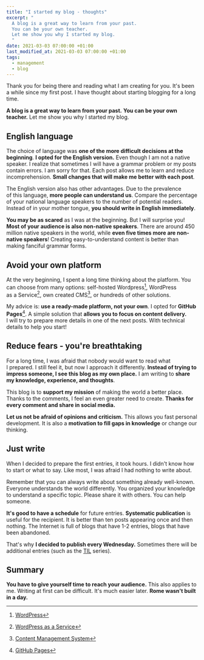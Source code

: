 ```yaml
---
title: "I started my blog - thoughts"
excerpt: "
  A blog is a great way to learn from your past.
  You can be your own teacher.
  Let me show you why I started my blog.
  "
date: 2021-03-03 07:00:00 +01:00
last_modified_at: 2021-03-03 07:00:00 +01:00
tags:
  - management
  - blog
---
```


  Thank you for being there and reading what I am creating for you.
  It's been a while since my first post.
  I have thought about starting blogging for a long time.

  **A blog is a great way to learn from your past.**
  **You can be your own teacher.**
  Let me show you why I started my blog.

## English language

  The choice of language was **one of the more difficult decisions at the beginning**.
  **I opted for the English version.**
  Even though I am not a native speaker.
  I realize that sometimes I will have a grammar problem or my posts contain errors.
  I am sorry for that.
  Each post allows me to learn and reduce incomprehension.
  **Small changes that will make me better with each post**.

  The English version also has other advantages.
  Due to the prevalence of this language, **more people can understand us**.
  Compare the percentage of your national language speakers to the number of potential readers.
  Instead of in your mother tongue, **you should write in English immediately**.

  **You may be as scared** as I was at the beginning.
  But I will surprise you!
  **Most of your audience is also non-native speakers**.
  There are around 450 million native speakers in the world, while **even five times more are non-native speakers**!
  Creating easy-to-understand content is better than making fanciful grammar forms.

## Avoid your own platform

  At the very beginning, I spent a long time thinking about the platform.
  You can choose from many options: self-hosted Wordpress[^wordpress], WordPress as a Service[^wpaas], own created CMS[^cms], or hundreds of other solutions.

  My advice is: **use a ready-made platform, not your own**.
  I opted for **GitHub Pages**[^gp].
  A simple solution that **allows you to focus on content delivery.**
  I will try to prepare more details in one of the next posts.
  With technical details to help you start!

  [^cms]: [Content Management System](https://en.wikipedia.org/wiki/Content_management_system)
  [^wordpress]: [WordPress](https://en.wikipedia.org/wiki/WordPress)
  [^wpaas]: [WordPress as a Service](https://wordpress.com/)
  [^gp]: [GitHub Pages](https://pages.github.com/)

## Reduce fears - you're breathtaking

  For a long time, I was afraid that nobody would want to read what I prepared.
  I still feel it, but now I approach it differently.
  **Instead of trying to impress someone, I see this blog as my own place.**
  I am writing to **share my knowledge, experience, and thoughts**.

  This blog is to **support my mission** of making the world a better place.
  Thanks to the comments, I feel an even greater need to create.
  **Thanks for every comment and share in social media.**

  **Let us not be afraid of opinions and criticism.**
  This allows you fast personal development.
  It is also a **motivation to fill gaps in knowledge** or change our thinking.

## Just write

  When I decided to prepare the first entries, it took hours.
  I didn't know how to start or what to say.
  Like most, I was afraid I had nothing to write about.

  Remember that you can always write about something already well-known.
  Everyone understands the world differently.
  You organized your knowledge to understand a specific topic.
  Please share it with others.
  You can help someone.

  **It's good to have a schedule** for future entries.
  **Systematic publication** is useful for the recipient.
  It is better than ten posts appearing once and then nothing.
  The Internet is full of blogs that have 1-2 entries, blogs that have been abandoned.

  That's why **I decided to publish every Wednesday.**
  Sometimes there will be additional entries (such as the [TIL](http://localhost:4000/tags/#til) series).

## Summary

  **You have to give yourself time to reach your audience.**
  This also applies to me.
  Writing at first can be difficult.
  It's much easier later.
  **Rome wasn't built in a day.**
